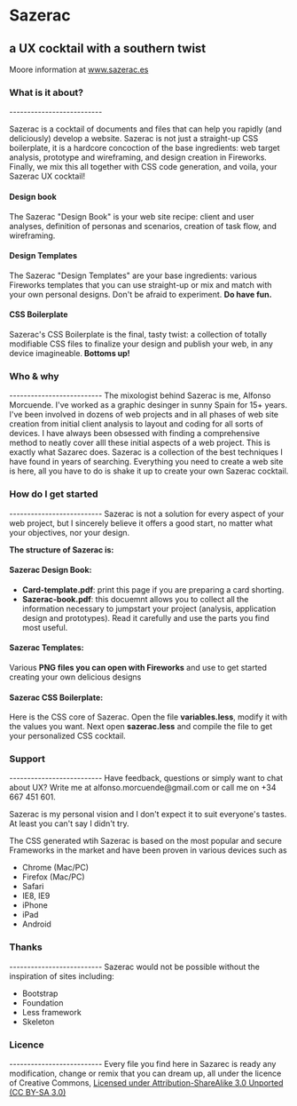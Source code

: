 <h1>Sazerac</h1>
<h2>a UX cocktail with a southern twist</h2>

<p>Moore information at <a href="http://www.sazerac.es">www.sazerac.es</a></p>

<h3>What is it about?</h3>
--------------------------

Sazerac is a cocktail of documents and files that can help you rapidly (and deliciously) develop a website. Sazerac is not just a straight-up CSS boilerplate, it is a hardcore concoction of the base ingredients: web target analysis, prototype and wireframing, and design creation in Fireworks. Finally, we mix this all together with CSS code generation, and voila, your Sazerac UX cocktail!

<h4>Design book</h4>
The Sazerac "Design Book" is your web site recipe: client and user analyses, definition of personas and scenarios, creation of task flow, and wireframing.

<h4>Design Templates</h4>
The Sazerac "Design Templates" are your base ingredients: various Fireworks templates that you can use straight-up or mix and match with your own personal designs. Don't be afraid to experiment. <strong>Do have fun.</strong>

<h4>CSS Boilerplate</h4>
Sazerac's CSS Boilerplate is the final, tasty twist: a collection of totally modifiable CSS files to finalize your design and publish your web, in any device imagineable.<strong> Bottoms up!</strong>


<h3>Who &amp; why</h3>
--------------------------
The mixologist behind Sazerac is me, Alfonso Morcuende. I've worked as a graphic desinger in sunny Spain for 15+ years. I've been involved in dozens of web projects and in all phases of web site creation from initial client analysis to layout and coding for all sorts of devices. I have always been obsessed with finding a comprehensive method to neatly cover alll these initial aspects of a web project. This is exactly what Sazarec does. Sazerac is a collection of the best techniques I have found in years of searching. Everything you need to create a web site is here, all you have to do is shake it up to create your own Sazerac cocktail.

<h3>How do I get started</h3>
--------------------------
Sazerac is not a solution for every aspect of your web project, but I sincerely believe it offers a good start, no matter what your objectives, nor your design.

<strong>The structure of Sazerac is:</strong>
<h4>Sazerac Design Book:</h4>
<ul>
  <li><strong>Card-template.pdf</strong>: print this page if you are preparing a card shorting.</li>
  <li><strong>Sazerac-book.pdf</strong>: this docuemnt allows you to collect all the information necessary to jumpstart your project (analysis, application design and prototypes). Read it carefully and use the parts you find most useful.</li>
</ul>

<h4>Sazerac Templates:</h4>
Various <strong>PNG files you can open with Fireworks</strong> and use to get started creating your own delicious designs

<h4>Sazerac CSS Boilerplate:</h4>
Here is the CSS core of Sazerac. Open the file <strong>variables.less</strong>, modify it with the values you want. Next open <strong>sazerac.less</strong> and compile the file to get your personalized CSS cocktail.

<h3>Support</h3>
--------------------------
Have feedback, questions or simply want to chat about UX? Write me at alfonso.morcuende@gmail.com or call me on +34 667 451 601.

Sazerac is my personal vision and I don't expect it to suit everyone's tastes. At least you can't say I didn't try.

The CSS generated wtih Sazerac is based on the most popular and secure Frameworks in the market and have been proven in various devices such as
<ul>
  <li>Chrome (Mac/PC)</li>
  <li>Firefox (Mac/PC)</li>
  <li>Safari</li>
  <li>IE8, IE9</li>
  <li>iPhone</li>
  <li>iPad</li>
  <li>Android</li>
</ul>

<h3>Thanks</h3>
--------------------------
Sazerac would not be possible without the inspiration of sites including:
<ul>
  <li>Bootstrap</li>
  <li>Foundation</li>
  <li>Less framework</li>
  <li>Skeleton</li>
</ul>

<h3>Licence</h3>
--------------------------
Every file you find here in Sazarec is ready any modification, change or remix that you can dream up, all under the licence of Creative Commons, <a href="http://creativecommons.org/licenses/by-sa/3.0/">Licensed under Attribution-ShareAlike 3.0 Unported (CC BY-SA 3.0)</a>
